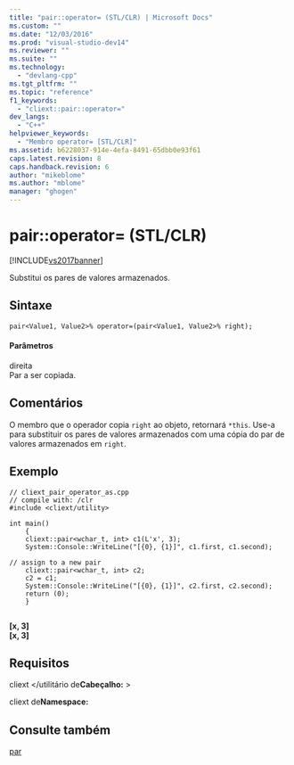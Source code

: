 ```yaml
---
title: "pair::operator= (STL/CLR) | Microsoft Docs"
ms.custom: ""
ms.date: "12/03/2016"
ms.prod: "visual-studio-dev14"
ms.reviewer: ""
ms.suite: ""
ms.technology: 
  - "devlang-cpp"
ms.tgt_pltfrm: ""
ms.topic: "reference"
f1_keywords: 
  - "cliext::pair::operator="
dev_langs: 
  - "C++"
helpviewer_keywords: 
  - "Membro operator= [STL/CLR]"
ms.assetid: b6228037-914e-4efa-8491-65dbb0e93f61
caps.latest.revision: 8
caps.handback.revision: 6
author: "mikeblome"
ms.author: "mblome"
manager: "ghogen"
---
```

# pair::operator= (STL/CLR)
[!INCLUDE[vs2017banner](../assembler/inline/includes/vs2017banner.md)]

Substitui os pares de valores armazenados.  
  
## Sintaxe  
  
```  
pair<Value1, Value2>% operator=(pair<Value1, Value2>% right);  
```  
  
#### Parâmetros  
 direita  
 Par a ser copiada.  
  
## Comentários  
 O membro que o operador copia `right` ao objeto, retornará `*this`.  Use\-a para substituir os pares de valores armazenados com uma cópia do par de valores armazenados em `right`.  
  
## Exemplo  
  
```  
// cliext_pair_operator_as.cpp   
// compile with: /clr   
#include <cliext/utility>   
  
int main()   
    {   
    cliext::pair<wchar_t, int> c1(L'x', 3);   
    System::Console::WriteLine("[{0}, {1}]", c1.first, c1.second);   
  
// assign to a new pair   
    cliext::pair<wchar_t, int> c2;   
    c2 = c1;   
    System::Console::WriteLine("[{0}, {1}]", c2.first, c2.second);   
    return (0);   
    }  
  
```  
  
  **\[x, 3\]**  
**\[x, 3\]**   
## Requisitos  
 cliext \<\/utilitário de**Cabeçalho:** \>  
  
 cliext de**Namespace:**  
  
## Consulte também  
 [par](../dotnet/pair-stl-clr.md)